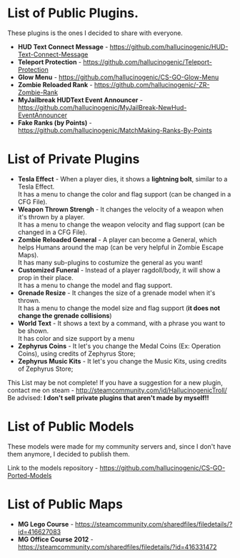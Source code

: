 # List of Public Plugins.

These plugins is the ones I decided to share with everyone.

- <b> HUD Text Connect Message</b> - https://github.com/hallucinogenic/HUD-Text-Connect-Message</li>
- <b> Teleport Protection</b> - https://github.com/hallucinogenic/Teleport-Protection</li>
- <b> Glow Menu</b> - https://github.com/hallucinogenic/CS-GO-Glow-Menu</li>
- <b> Zombie Reloaded Rank</b>  - https://github.com/hallucinogenic/-ZR-Zombie-Rank</li>
- <b> MyJailbreak HUDText Event Announcer</b>  - https://github.com/hallucinogenic/MyJailBreak-NewHud-EventAnnouncer</li>
- <b> Fake Ranks (by Points)</b> - https://github.com/hallucinogenic/MatchMaking-Ranks-By-Points

# List of Private Plugins

- <b>Tesla Effect</b> - When a player dies, it shows a <b>lightning bolt</b>, similar to a Tesla Effect. 
    <br>It has a menu to change the color and flag support (can be changed in a CFG File).</li> 
- <b>Weapon Thrown Strengh</b> - It changes the velocity of a weapon when it's thrown by a player.
    <br>It has a menu to change the weapon velocity and flag support (can be changed in a CFG File).</li>
- <b>Zombie Reloaded General</b> - A player can become a General, which helps Humans around the map (can be very helpful in Zombie Escape Maps).
  <br> It has many sub-plugins to costumize the general as you want!</li>
- <b>Customized Funeral</b> - Instead of a player ragdoll/body, it will show a prop in their place.
    <br>It has a menu to change the model and flag support.</li>
- <b>Grenade Resize</b> - It changes the size of a grenade model when it's thrown.
    <br> It has a menu to change the model size and flag support (<b>it does not change the grenade collisions</b>)</li>
- <b>World Text</b> - It shows a text by a command, with a phrase you want to be shown.
    <br> It has color and size support by a menu</li>
- <b>Zephyrus Coins</b> - It let's you change the Medal Coins (Ex: Operation Coins), using credits of Zephyrus Store;
- <b>Zephyrus Music Kits</b> - It let's you change the Music Kits, using credits of Zephyrus Store;

This List may be not complete!
If you have a suggestion for a new plugin, contact me on steam - http://steamcommunity.com/id/HallucinogenicTroll/
<br>Be advised: <b>I don't sell private plugins that aren't made by myself!!</b>

# List of Public Models

These models were made for my community servers and, since I don't have them anymore, I decided to publish them.

Link to the models repository - https://github.com/hallucinogenic/CS-GO-Ported-Models

# List of Public Maps

- <b> MG Lego Course</b> - https://steamcommunity.com/sharedfiles/filedetails/?id=416627083</li>
- <b> MG Office Course 2012</b> - https://steamcommunity.com/sharedfiles/filedetails/?id=416331472</li>
